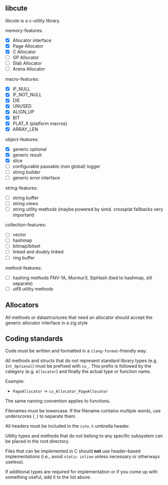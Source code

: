 ## libcute 
libcute is a c-utility library.

memory-features:
 - [X] Allocator interface
 - [X] Page Allocator 
 - [X] C Allocator
 - [ ] GP Allocator 
 - [ ] Slab Allocator
 - [ ] Arena Allocator 

macro-features:
 - [X] IF_NULL
 - [X] IF_NOT_NULL
 - [X] DIE 
- [X] UNUSED
- [X] ALIGN_UP
- [X] BIT
- [X] PLAT_X (platform macros)
- [X] ARRAY_LEN

object-features:
 - [X] generic optional
 - [X] generic result
 - [X] slice
 - [ ] configurable passable (non global) logger 
 - [ ] string builder
 - [ ] generic error interface

 string-features:
 - [ ] string buffer
 - [ ] string views
 - [ ] string utility methods (maybe powered by simd. crossplat fallbacks very important)

collection-features:
 - [ ] vector
 - [ ] hashmap
 - [ ] bitmap/bitset
 - [ ] linked and doubly linked 
 - [ ] ring buffer 

 method-features:
 - [ ] hashing methods FNV-1A, Murmur3, SipHash (tied to hashmap, stil separate)
- [ ] utf8 utility methods

## Allocators
All methods or datastructures that need an allocator should accept the generic allocator interface in a zig style 
 
## Coding standards
Code must be written and formatted in a `clang-format`-friendly way.

All methods and structs that do not represent standard library types (e.g. `Int_Optional`) must be prefixed with `cu_`. This prefix is followed by the category (e.g. `Allocator`) and finally the actual type or function name.

Example:
- `PageAllocator` → `cu_Allocator_PageAllocator`

The same naming convention applies to functions.

Filenames must be lowercase. If the filename contains multiple words, use underscores (`_`) to separate them.

All headers must be included in the `cute.h` umbrella header.

Utility types and methods that do not belong to any specific subsystem can be placed in the root directory.

Files that can be implemented in C should **not** use header-based implementations (i.e., avoid `static inline` unless necessary or otherways useless).

If additional types are required for implementation or if you come up with something useful, add it to the list above.

